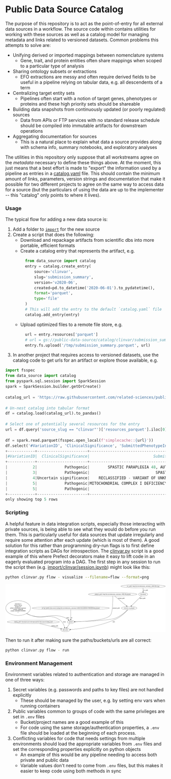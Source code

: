 # Public Data Source Catalog

The purpose of this repository is to act as the point-of-entry for all external data sources in a workflow.  The source code within contains utilities for working with these sources as well as a catalog model for managing metadata and links related to versioned datasets.  Common problems this attempts to solve are:

- Unifying derived or imported mappings between nomenclature systems
  - Gene, trait, and protein entities often share mappings when scoped to a particular type of analysis
- Sharing ontology subsets or extractions
  - EFO extractions are messy and often require derived fields to be useful in a pipeline relying on tabular data, e.g. all descendents of a term
- Centralizing target entity sets
  - Pipelines often start with a notion of target genes, phenotypes or proteins and these high priority sets should be shareable
- Building data snapshots from continuously updated (or poorly regulated) sources
  - Data from APIs or FTP services with no standard release schedule should be compiled into immutable artifacts for downstream operations
- Aggregating documentation for sources
  - This is a natural place to explain what data a source provides along with schema info, summary notebooks, and exploratory analyses 

The utilities in this repository only suppose that all workstreams agree on the *metadata* necessary to define these things above.  At the moment, this just means that a best effort is made to "export" the information used by a pipeline as entries in a [catalog.yaml](catalog.yaml) file.  This should contain the minimum amount of links, parameters, version strings and documentation that make it possible for two different projects to agree on the same way to access data for a source (but the particulars of using the data are up to the implementer -- this "catalog" only points to where it lives).

### Usage

The typical flow for adding a new data source is:

1. Add a folder to [`import`](import) for the new source
2. Create a script that does the following:
    - Download and repackage artifacts from scientific dbs into more portable, efficient formats
    - Create a catalog entry that represents the artifact, e.g.
      ```python
        from data_source import catalog
        entry = catalog.create_entry(
            source='clinvar',
            slug='submission_summary',
            version='v2020-06',
            created=pd.to_datetime('2020-06-01').to_pydatetime(),
            format='parquet',
            type='file'
        )
        # This will add the entry to the default `catalog.yaml` file
        catalog.add_entry(entry)
      ```
    - Upload optimized files to a remote file store, e.g.
      ```python
        url = entry.resources['parquet']
        # url = gs://public-data-source/catalog/clinvar/submission_summary/v2020-06/20200601T000000/data.parquet
        entry.fs.upload('/tmp/submission_summary.parquet', url)
      ```
3. In another project that requires access to versioned datasets, use the catalog code to get urls for an artifact or explore those available, e.g.

```python
import fsspec
from data_source import catalog
from pyspark.sql.session import SparkSession
spark = SparkSession.builder.getOrCreate()

catalog_url = 'https://raw.githubusercontent.com/related-sciences/public-data-source/master/catalog.yaml'

# Un-nest catalog into tabular format
df = catalog.load(catalog_url).to_pandas()

# Select one of potentially several resources for the entry
url = df.query('source_slug == "clinvar"')['resources_parquet'].iloc[0]

df = spark.read.parquet(fsspec.open_local(f'simplecache::{url}'))
df.select('#VariationID', 'ClinicalSignificance', 'SubmittedPhenotypeInfo').show(5, 50)
+------------+----------------------+--------------------------------------------------+
|#VariationID|  ClinicalSignificance|                            SubmittedPhenotypeInfo|
+------------+----------------------+--------------------------------------------------+
|           2|            Pathogenic|        SPASTIC PARAPLEGIA 48, AUTOSOMAL RECESSIVE|
|           3|            Pathogenic|                             SPASTIC PARAPLEGIA 48|
|           4|Uncertain significance|    RECLASSIFIED - VARIANT OF UNKNOWN SIGNIFICANCE|
|           5|            Pathogenic|MITOCHONDRIAL COMPLEX I DEFICIENCY, NUCLEAR TYP...|
|           5|            Pathogenic|                                      Not Provided|
+------------+----------------------+--------------------------------------------------+
only showing top 5 rows
```

### Scripting

A helpful feature in data integration scripts, especially those interacting with private sources, is being able to see what they would do before you run them.  This is particularly useful for data sources that update irregularly and require some attention after each update (which is most of them).  A good solution for this rather than programming dry-run flags is to first define integration scripts as DAGs for introspection.  The [clinvar.py](import/clinvar/clinvar.py) script is a good example of this where Prefect decorators make it easy to lift code in an eagerly evaluated program into a DAG.  The first step in any session to run the script then (e.g. [import/clinvar/session.ipynb](import/clinvar/session.ipynb)) might look like this:

```bash
python clinvar.py flow - visualize --filename=flow --format=png
```

![clinvar_flow](import/clinvar/flow.png)


Then to run it after making sure the paths/buckets/urls are all correct:

```bash
python clinvar.py flow - run
```

### Environment Management

Environment variables related to authentication and storage are managed in one of three ways:

1. Secret variables (e.g. passwords and paths to key files) are not handled explicitly
    - These should be managed by the user, e.g. by setting env vars when running containers
2. Public variables common to groups of code with the same privileges are set in `.env` files
    - Bucket/project names are a good example of this
    - For code using the same storage/authentication properties, a `.env` file should be loaded
    at the beginning of each process.
3. Conflicting variables for code that needs settings from multiple environments should load the appropriate variables from `.env` files and set the corresponding properties explicitly on python objects
    - An example of this would be any pipeline needing to access both private and public data
    - Variable values don't need to come from `.env` files, but this makes it easier to
    keep code using both methods in sync
